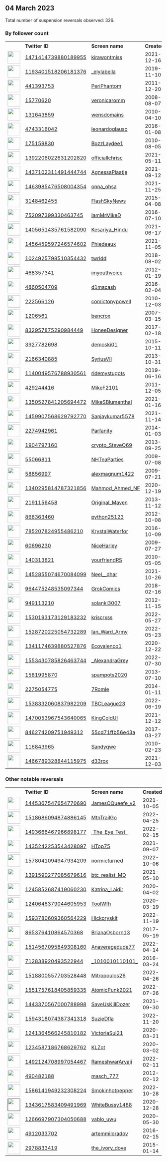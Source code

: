 
## 04 March 2023
Total number of suspension reversals observed: 326.

### By follower count
<table><tr><th></th><th align="left">Twitter ID</th><th align="left">Screen name</th>
<th align="left">Created</th><th align="left">Status</th><th align="left">Suspended</th><th align="left">Followers</th>
<tr><td><a href="https://pbs.twimg.com/profile_images/1495137411264704512/BY-R9tvG_normal.jpg"><img src="https://pbs.twimg.com/profile_images/1495137411264704512/BY-R9tvG_normal.jpg" width="40px" height="40px" align="center"/></a></td><td><a href="https://twitter.com/intent/user?user_id=1471414739880189955">1471414739880189955</a></td><td><a href="https://twitter.com/kirawontmiss">kirawontmiss</a></td><td>2021-12-16</td><td align="center"></td><td>2022-10-16</td><td>844322</td></tr>
<tr><td><a href="https://pbs.twimg.com/profile_images/1600354057977200642/515pNSK9_normal.jpg"><img src="https://pbs.twimg.com/profile_images/1600354057977200642/515pNSK9_normal.jpg" width="40px" height="40px" align="center"/></a></td><td><a href="https://twitter.com/intent/user?user_id=1193401518206181376">1193401518206181376</a></td><td><a href="https://twitter.com/_elylabella">_elylabella</a></td><td>2019-11-10</td><td align="center"></td><td>2022-12-14</td><td>201921</td></tr>
<tr><td><a href="https://pbs.twimg.com/profile_images/1625927367599304704/0nnWbUw1_normal.jpg"><img src="https://pbs.twimg.com/profile_images/1625927367599304704/0nnWbUw1_normal.jpg" width="40px" height="40px" align="center"/></a></td><td><a href="https://twitter.com/intent/user?user_id=441393753">441393753</a></td><td><a href="https://twitter.com/PeriPhantom">PeriPhantom</a></td><td>2011-12-20</td><td align="center"></td><td>2023-02-28</td><td>83391</td></tr>
<tr><td><a href="https://pbs.twimg.com/profile_images/1580335043020562438/5DMH3nRq_normal.jpg"><img src="https://pbs.twimg.com/profile_images/1580335043020562438/5DMH3nRq_normal.jpg" width="40px" height="40px" align="center"/></a></td><td><a href="https://twitter.com/intent/user?user_id=15770620">15770620</a></td><td><a href="https://twitter.com/veronicaromm">veronicaromm</a></td><td>2008-08-07</td><td align="center"></td><td>2022-09-23</td><td>48279</td></tr>
<tr><td><a href="https://pbs.twimg.com/profile_images/1580155034674741249/bCC6MauW_normal.jpg"><img src="https://pbs.twimg.com/profile_images/1580155034674741249/bCC6MauW_normal.jpg" width="40px" height="40px" align="center"/></a></td><td><a href="https://twitter.com/intent/user?user_id=131643859">131643859</a></td><td><a href="https://twitter.com/wensdomains">wensdomains</a></td><td>2010-04-10</td><td align="center"></td><td>2022-10-17</td><td>17126</td></tr>
<tr><td><a href="https://pbs.twimg.com/profile_images/1615635808190435328/CZxsguoc_normal.jpg"><img src="https://pbs.twimg.com/profile_images/1615635808190435328/CZxsguoc_normal.jpg" width="40px" height="40px" align="center"/></a></td><td><a href="https://twitter.com/intent/user?user_id=4743316042">4743316042</a></td><td><a href="https://twitter.com/leonardoglauso">leonardoglauso</a></td><td>2016-01-08</td><td align="center"></td><td>2022-12-01</td><td>16150</td></tr>
<tr><td><a href="https://pbs.twimg.com/profile_images/602814090201796608/F7ixhq2l_normal.jpg"><img src="https://pbs.twimg.com/profile_images/602814090201796608/F7ixhq2l_normal.jpg" width="40px" height="40px" align="center"/></a></td><td><a href="https://twitter.com/intent/user?user_id=175159830">175159830</a></td><td><a href="https://twitter.com/BozzLaydee1">BozzLaydee1</a></td><td>2010-08-05</td><td align="center"></td><td>2023-01-09</td><td>12107</td></tr>
<tr><td><a href="https://pbs.twimg.com/profile_images/1632036400542412801/ygrrzVu__normal.jpg"><img src="https://pbs.twimg.com/profile_images/1632036400542412801/ygrrzVu__normal.jpg" width="40px" height="40px" align="center"/></a></td><td><a href="https://twitter.com/intent/user?user_id=1392206022631202820">1392206022631202820</a></td><td><a href="https://twitter.com/officiallchrisc">officiallchrisc</a></td><td>2021-05-11</td><td align="center"></td><td>2023-01-29</td><td>10089</td></tr>
<tr><td><a href="https://pbs.twimg.com/profile_images/1545121166100254722/Js0AMFc9_normal.jpg"><img src="https://pbs.twimg.com/profile_images/1545121166100254722/Js0AMFc9_normal.jpg" width="40px" height="40px" align="center"/></a></td><td><a href="https://twitter.com/intent/user?user_id=1437102311491444744">1437102311491444744</a></td><td><a href="https://twitter.com/AgnessaPlaatje">AgnessaPlaatje</a></td><td>2021-09-12</td><td align="center"></td><td>2022-07-15</td><td>8800</td></tr>
<tr><td><a href="https://pbs.twimg.com/profile_images/1597701917966221314/2SCyg41K_normal.jpg"><img src="https://pbs.twimg.com/profile_images/1597701917966221314/2SCyg41K_normal.jpg" width="40px" height="40px" align="center"/></a></td><td><a href="https://twitter.com/intent/user?user_id=1463985476508004354">1463985476508004354</a></td><td><a href="https://twitter.com/onna_ohsa">onna_ohsa</a></td><td>2021-11-25</td><td align="center"></td><td>2022-12-07</td><td>8135</td></tr>
<tr><td><a href="https://pbs.twimg.com/profile_images/1633599503231078400/dTdr59E7_normal.png"><img src="https://pbs.twimg.com/profile_images/1633599503231078400/dTdr59E7_normal.png" width="40px" height="40px" align="center"/></a></td><td><a href="https://twitter.com/intent/user?user_id=3148462455">3148462455</a></td><td><a href="https://twitter.com/FlashSkyNews">FlashSkyNews</a></td><td>2015-04-08</td><td align="center"></td><td>2022-09-26</td><td>6371</td></tr>
<tr><td><a href="https://pbs.twimg.com/profile_images/1627457920861454337/GUyUH75g_normal.jpg"><img src="https://pbs.twimg.com/profile_images/1627457920861454337/GUyUH75g_normal.jpg" width="40px" height="40px" align="center"/></a></td><td><a href="https://twitter.com/intent/user?user_id=752097399330463745">752097399330463745</a></td><td><a href="https://twitter.com/IamMrMikeD">IamMrMikeD</a></td><td>2016-07-10</td><td align="center"></td><td></td><td>6253</td></tr>
<tr><td><a href="https://pbs.twimg.com/profile_images/1633494881699086339/SiTv38Qp_normal.jpg"><img src="https://pbs.twimg.com/profile_images/1633494881699086339/SiTv38Qp_normal.jpg" width="40px" height="40px" align="center"/></a></td><td><a href="https://twitter.com/intent/user?user_id=1405651435761582090">1405651435761582090</a></td><td><a href="https://twitter.com/Kesariya_Hindu">Kesariya_Hindu</a></td><td>2021-06-17</td><td align="center"></td><td>2022-11-11</td><td>5385</td></tr>
<tr><td><a href="https://pbs.twimg.com/profile_images/1587285411340193793/1XvBWYHE_normal.jpg"><img src="https://pbs.twimg.com/profile_images/1587285411340193793/1XvBWYHE_normal.jpg" width="40px" height="40px" align="center"/></a></td><td><a href="https://twitter.com/intent/user?user_id=1456459597246574602">1456459597246574602</a></td><td><a href="https://twitter.com/Phiedeaux">Phiedeaux</a></td><td>2021-11-05</td><td align="center"></td><td>2022-11-21</td><td>4858</td></tr>
<tr><td><a href="https://pbs.twimg.com/profile_images/1628343828435415041/ZbfHWv9z_normal.jpg"><img src="https://pbs.twimg.com/profile_images/1628343828435415041/ZbfHWv9z_normal.jpg" width="40px" height="40px" align="center"/></a></td><td><a href="https://twitter.com/intent/user?user_id=1024925798510354432">1024925798510354432</a></td><td><a href="https://twitter.com/twrIdd">twrIdd</a></td><td>2018-08-02</td><td align="center"></td><td></td><td>4856</td></tr>
<tr><td><a href="https://pbs.twimg.com/profile_images/1495315441417601029/H0xg2B64_normal.jpg"><img src="https://pbs.twimg.com/profile_images/1495315441417601029/H0xg2B64_normal.jpg" width="40px" height="40px" align="center"/></a></td><td><a href="https://twitter.com/intent/user?user_id=468357341">468357341</a></td><td><a href="https://twitter.com/imyouthvoice">imyouthvoice</a></td><td>2012-01-19</td><td align="center"></td><td>2022-05-28</td><td>4795</td></tr>
<tr><td><a href="https://pbs.twimg.com/profile_images/1620369766912253952/m9CNuXZy_normal.jpg"><img src="https://pbs.twimg.com/profile_images/1620369766912253952/m9CNuXZy_normal.jpg" width="40px" height="40px" align="center"/></a></td><td><a href="https://twitter.com/intent/user?user_id=4860504709">4860504709</a></td><td><a href="https://twitter.com/d1macash">d1macash</a></td><td>2016-02-04</td><td align="center"></td><td>2023-02-17</td><td>4675</td></tr>
<tr><td><a href="https://pbs.twimg.com/profile_images/1210910455994241024/BJkIAG_P_normal.jpg"><img src="https://pbs.twimg.com/profile_images/1210910455994241024/BJkIAG_P_normal.jpg" width="40px" height="40px" align="center"/></a></td><td><a href="https://twitter.com/intent/user?user_id=222566126">222566126</a></td><td><a href="https://twitter.com/comictonypowell">comictonypowell</a></td><td>2010-12-03</td><td align="center"></td><td></td><td>4342</td></tr>
<tr><td><a href="https://pbs.twimg.com/profile_images/1456248654952419333/MifkAkDp_normal.jpg"><img src="https://pbs.twimg.com/profile_images/1456248654952419333/MifkAkDp_normal.jpg" width="40px" height="40px" align="center"/></a></td><td><a href="https://twitter.com/intent/user?user_id=1206561">1206561</a></td><td><a href="https://twitter.com/bencrox">bencrox</a></td><td>2007-03-15</td><td align="center"></td><td>2023-01-16</td><td>4229</td></tr>
<tr><td><a href="https://pbs.twimg.com/profile_images/1368773840277368839/_QdMs0tJ_normal.jpg"><img src="https://pbs.twimg.com/profile_images/1368773840277368839/_QdMs0tJ_normal.jpg" width="40px" height="40px" align="center"/></a></td><td><a href="https://twitter.com/intent/user?user_id=832957875290984449">832957875290984449</a></td><td><a href="https://twitter.com/HoneeDesigner">HoneeDesigner</a></td><td>2017-02-18</td><td align="center"></td><td>2022-07-28</td><td>3954</td></tr>
<tr><td><a href="https://pbs.twimg.com/profile_images/1512583027452428293/ZO0ZqKKJ_normal.jpg"><img src="https://pbs.twimg.com/profile_images/1512583027452428293/ZO0ZqKKJ_normal.jpg" width="40px" height="40px" align="center"/></a></td><td><a href="https://twitter.com/intent/user?user_id=3927782698">3927782698</a></td><td><a href="https://twitter.com/demoski01">demoski01</a></td><td>2015-10-11</td><td align="center"></td><td>2022-07-09</td><td>3849</td></tr>
<tr><td><a href="https://pbs.twimg.com/profile_images/1625361422833307648/mqIuKn-b_normal.jpg"><img src="https://pbs.twimg.com/profile_images/1625361422833307648/mqIuKn-b_normal.jpg" width="40px" height="40px" align="center"/></a></td><td><a href="https://twitter.com/intent/user?user_id=2166340885">2166340885</a></td><td><a href="https://twitter.com/SyriusVII">SyriusVII</a></td><td>2013-10-31</td><td align="center"></td><td></td><td>3690</td></tr>
<tr><td><a href="https://pbs.twimg.com/profile_images/1631945119061487617/JCtY7HVb_normal.jpg"><img src="https://pbs.twimg.com/profile_images/1631945119061487617/JCtY7HVb_normal.jpg" width="40px" height="40px" align="center"/></a></td><td><a href="https://twitter.com/intent/user?user_id=1140049576788930561">1140049576788930561</a></td><td><a href="https://twitter.com/ridemystugots">ridemystugots</a></td><td>2019-06-16</td><td align="center"></td><td>2022-12-06</td><td>3570</td></tr>
<tr><td><a href="https://pbs.twimg.com/profile_images/480804166105710592/5O1_T088_normal.jpeg"><img src="https://pbs.twimg.com/profile_images/480804166105710592/5O1_T088_normal.jpeg" width="40px" height="40px" align="center"/></a></td><td><a href="https://twitter.com/intent/user?user_id=429244416">429244416</a></td><td><a href="https://twitter.com/MikeF2101">MikeF2101</a></td><td>2011-12-05</td><td align="center"></td><td>2022-11-07</td><td>3392</td></tr>
<tr><td><a href="https://pbs.twimg.com/profile_images/1350528205543907331/HA3O1Try_normal.jpg"><img src="https://pbs.twimg.com/profile_images/1350528205543907331/HA3O1Try_normal.jpg" width="40px" height="40px" align="center"/></a></td><td><a href="https://twitter.com/intent/user?user_id=1350527841205694472">1350527841205694472</a></td><td><a href="https://twitter.com/MikeSBlumenthal">MikeSBlumenthal</a></td><td>2021-01-16</td><td align="center"></td><td>2022-08-19</td><td>3256</td></tr>
<tr><td><a href="https://pbs.twimg.com/profile_images/1460598008307847173/wy01p65U_normal.jpg"><img src="https://pbs.twimg.com/profile_images/1460598008307847173/wy01p65U_normal.jpg" width="40px" height="40px" align="center"/></a></td><td><a href="https://twitter.com/intent/user?user_id=1459907568629792770">1459907568629792770</a></td><td><a href="https://twitter.com/Sanjaykumar5578">Sanjaykumar5578</a></td><td>2021-11-14</td><td align="center"></td><td>2022-09-21</td><td>3188</td></tr>
<tr><td><a href="https://pbs.twimg.com/profile_images/1131711319722401792/7gbZC_yy_normal.jpg"><img src="https://pbs.twimg.com/profile_images/1131711319722401792/7gbZC_yy_normal.jpg" width="40px" height="40px" align="center"/></a></td><td><a href="https://twitter.com/intent/user?user_id=2274942961">2274942961</a></td><td><a href="https://twitter.com/Parfanity">Parfanity</a></td><td>2014-01-03</td><td align="center"></td><td></td><td>3086</td></tr>
<tr><td><a href="https://pbs.twimg.com/profile_images/1607840240563019778/UBUNjPoE_normal.jpg"><img src="https://pbs.twimg.com/profile_images/1607840240563019778/UBUNjPoE_normal.jpg" width="40px" height="40px" align="center"/></a></td><td><a href="https://twitter.com/intent/user?user_id=1904797160">1904797160</a></td><td><a href="https://twitter.com/crypto_SteveO69">crypto_SteveO69</a></td><td>2013-09-25</td><td align="center"></td><td>2023-02-10</td><td>2999</td></tr>
<tr><td><a href="https://pbs.twimg.com/profile_images/975201387003949056/EN8I3jzK_normal.jpg"><img src="https://pbs.twimg.com/profile_images/975201387003949056/EN8I3jzK_normal.jpg" width="40px" height="40px" align="center"/></a></td><td><a href="https://twitter.com/intent/user?user_id=55066811">55066811</a></td><td><a href="https://twitter.com/NHTeaParties">NHTeaParties</a></td><td>2009-07-08</td><td align="center"></td><td></td><td>2957</td></tr>
<tr><td><a href="https://pbs.twimg.com/profile_images/1633191352283410432/3bkfhgZk_normal.jpg"><img src="https://pbs.twimg.com/profile_images/1633191352283410432/3bkfhgZk_normal.jpg" width="40px" height="40px" align="center"/></a></td><td><a href="https://twitter.com/intent/user?user_id=58856997">58856997</a></td><td><a href="https://twitter.com/alexmagnum1422">alexmagnum1422</a></td><td>2009-07-21</td><td align="center"></td><td>2023-02-05</td><td>2934</td></tr>
<tr><td><a href="https://pbs.twimg.com/profile_images/1531328766525464578/GZ3ROwbF_normal.jpg"><img src="https://pbs.twimg.com/profile_images/1531328766525464578/GZ3ROwbF_normal.jpg" width="40px" height="40px" align="center"/></a></td><td><a href="https://twitter.com/intent/user?user_id=1340295814787321856">1340295814787321856</a></td><td><a href="https://twitter.com/Mahmod_Ahmed_NF">Mahmod_Ahmed_NF</a></td><td>2020-12-19</td><td align="center"></td><td>2023-02-27</td><td>2773</td></tr>
<tr><td><a href="https://pbs.twimg.com/profile_images/1237805402198163456/JsSnBi_Y_normal.jpg"><img src="https://pbs.twimg.com/profile_images/1237805402198163456/JsSnBi_Y_normal.jpg" width="40px" height="40px" align="center"/></a></td><td><a href="https://twitter.com/intent/user?user_id=2191156458">2191156458</a></td><td><a href="https://twitter.com/Original_Maven">Original_Maven</a></td><td>2013-11-12</td><td align="center"></td><td></td><td>2647</td></tr>
<tr><td><a href="https://pbs.twimg.com/profile_images/1327387333218459652/kKCaOm9p_normal.jpg"><img src="https://pbs.twimg.com/profile_images/1327387333218459652/kKCaOm9p_normal.jpg" width="40px" height="40px" align="center"/></a></td><td><a href="https://twitter.com/intent/user?user_id=868363460">868363460</a></td><td><a href="https://twitter.com/python25123">python25123</a></td><td>2012-10-08</td><td align="center"></td><td></td><td>2608</td></tr>
<tr><td><a href="https://pbs.twimg.com/profile_images/785210745306742784/Acr0_2Pr_normal.jpg"><img src="https://pbs.twimg.com/profile_images/785210745306742784/Acr0_2Pr_normal.jpg" width="40px" height="40px" align="center"/></a></td><td><a href="https://twitter.com/intent/user?user_id=785207824955486210">785207824955486210</a></td><td><a href="https://twitter.com/KrystalWaterfor">KrystalWaterfor</a></td><td>2016-10-09</td><td align="center"></td><td></td><td>2570</td></tr>
<tr><td><a href="https://pbs.twimg.com/profile_images/1034593670488416256/IyWRkb4u_normal.jpg"><img src="https://pbs.twimg.com/profile_images/1034593670488416256/IyWRkb4u_normal.jpg" width="40px" height="40px" align="center"/></a></td><td><a href="https://twitter.com/intent/user?user_id=60696230">60696230</a></td><td><a href="https://twitter.com/NiceHarley">NiceHarley</a></td><td>2009-07-27</td><td align="center"></td><td>2023-03-01</td><td>2339</td></tr>
<tr><td><a href="https://pbs.twimg.com/profile_images/1633502156484665344/nbFWznTb_normal.jpg"><img src="https://pbs.twimg.com/profile_images/1633502156484665344/nbFWznTb_normal.jpg" width="40px" height="40px" align="center"/></a></td><td><a href="https://twitter.com/intent/user?user_id=140313821">140313821</a></td><td><a href="https://twitter.com/yourfriendRS">yourfriendRS</a></td><td>2010-05-05</td><td align="center"></td><td>2022-09-07</td><td>2102</td></tr>
<tr><td><a href="https://pbs.twimg.com/profile_images/1468583371303309312/PUBbAk-q_normal.jpg"><img src="https://pbs.twimg.com/profile_images/1468583371303309312/PUBbAk-q_normal.jpg" width="40px" height="40px" align="center"/></a></td><td><a href="https://twitter.com/intent/user?user_id=1452855074670084099">1452855074670084099</a></td><td><a href="https://twitter.com/Neel__dhar">Neel__dhar</a></td><td>2021-10-26</td><td align="center"></td><td>2022-09-13</td><td>1965</td></tr>
<tr><td><a href="https://pbs.twimg.com/profile_images/1062736425924333568/0JDTq2PE_normal.jpg"><img src="https://pbs.twimg.com/profile_images/1062736425924333568/0JDTq2PE_normal.jpg" width="40px" height="40px" align="center"/></a></td><td><a href="https://twitter.com/intent/user?user_id=964475248535097344">964475248535097344</a></td><td><a href="https://twitter.com/GrokComics">GrokComics</a></td><td>2018-02-16</td><td align="center"></td><td>2022-05-26</td><td>1948</td></tr>
<tr><td><a href="https://pbs.twimg.com/profile_images/1583851195352772608/MoHbIbf3_normal.jpg"><img src="https://pbs.twimg.com/profile_images/1583851195352772608/MoHbIbf3_normal.jpg" width="40px" height="40px" align="center"/></a></td><td><a href="https://twitter.com/intent/user?user_id=949113210">949113210</a></td><td><a href="https://twitter.com/solanki3007">solanki3007</a></td><td>2012-11-15</td><td align="center"></td><td>2022-12-25</td><td>1721</td></tr>
<tr><td><a href="https://pbs.twimg.com/profile_images/1633355859433603072/ZD1REQC1_normal.jpg"><img src="https://pbs.twimg.com/profile_images/1633355859433603072/ZD1REQC1_normal.jpg" width="40px" height="40px" align="center"/></a></td><td><a href="https://twitter.com/intent/user?user_id=1530193173129183232">1530193173129183232</a></td><td><a href="https://twitter.com/kriscrxss">kriscrxss</a></td><td>2022-05-27</td><td align="center"></td><td>2022-12-28</td><td>1717</td></tr>
<tr><td><a href="https://pbs.twimg.com/profile_images/1555897622879256577/OJgXA1Sv_normal.jpg"><img src="https://pbs.twimg.com/profile_images/1555897622879256577/OJgXA1Sv_normal.jpg" width="40px" height="40px" align="center"/></a></td><td><a href="https://twitter.com/intent/user?user_id=1528720225054732289">1528720225054732289</a></td><td><a href="https://twitter.com/Ian_Ward_Army">Ian_Ward_Army</a></td><td>2022-05-23</td><td align="center"></td><td>2023-02-07</td><td>1638</td></tr>
<tr><td><a href="https://pbs.twimg.com/profile_images/1383064341965066242/07b970HY_normal.jpg"><img src="https://pbs.twimg.com/profile_images/1383064341965066242/07b970HY_normal.jpg" width="40px" height="40px" align="center"/></a></td><td><a href="https://twitter.com/intent/user?user_id=1341174639880527876">1341174639880527876</a></td><td><a href="https://twitter.com/Ecovalenco1">Ecovalenco1</a></td><td>2020-12-22</td><td align="center"></td><td>2022-10-10</td><td>1569</td></tr>
<tr><td><a href="https://pbs.twimg.com/profile_images/1628847306031218689/mmdemtQ8_normal.jpg"><img src="https://pbs.twimg.com/profile_images/1628847306031218689/mmdemtQ8_normal.jpg" width="40px" height="40px" align="center"/></a></td><td><a href="https://twitter.com/intent/user?user_id=1553430785826463744">1553430785826463744</a></td><td><a href="https://twitter.com/_AlexandraGrey">_AlexandraGrey</a></td><td>2022-07-30</td><td align="center"></td><td>2023-02-28</td><td>1566</td></tr>
<tr><td><a href="https://pbs.twimg.com/profile_images/1542836478337851400/afYtiiln_normal.jpg"><img src="https://pbs.twimg.com/profile_images/1542836478337851400/afYtiiln_normal.jpg" width="40px" height="40px" align="center"/></a></td><td><a href="https://twitter.com/intent/user?user_id=1581995870">1581995870</a></td><td><a href="https://twitter.com/spampots2020">spampots2020</a></td><td>2013-07-10</td><td align="center"></td><td>2022-11-04</td><td>1504</td></tr>
<tr><td><a href="https://pbs.twimg.com/profile_images/1633972437359509504/TGDM0PKX_normal.jpg"><img src="https://pbs.twimg.com/profile_images/1633972437359509504/TGDM0PKX_normal.jpg" width="40px" height="40px" align="center"/></a></td><td><a href="https://twitter.com/intent/user?user_id=2275054775">2275054775</a></td><td><a href="https://twitter.com/7Romle">7Romle</a></td><td>2014-01-11</td><td align="center"></td><td></td><td>1436</td></tr>
<tr><td><a href="https://pbs.twimg.com/profile_images/1630689215213105153/aWccfbd8_normal.jpg"><img src="https://pbs.twimg.com/profile_images/1630689215213105153/aWccfbd8_normal.jpg" width="40px" height="40px" align="center"/></a></td><td><a href="https://twitter.com/intent/user?user_id=1538332060837982209">1538332060837982209</a></td><td><a href="https://twitter.com/TBCLeague23">TBCLeague23</a></td><td>2022-06-19</td><td align="center"></td><td>2022-12-06</td><td>1431</td></tr>
<tr><td><a href="https://pbs.twimg.com/profile_images/1634349447000858626/5eaFKCSd_normal.png"><img src="https://pbs.twimg.com/profile_images/1634349447000858626/5eaFKCSd_normal.png" width="40px" height="40px" align="center"/></a></td><td><a href="https://twitter.com/intent/user?user_id=1470053967543640065">1470053967543640065</a></td><td><a href="https://twitter.com/KingColdUI">KingColdUI</a></td><td>2021-12-12</td><td align="center"></td><td>2023-02-16</td><td>1388</td></tr>
<tr><td><a href="https://pbs.twimg.com/profile_images/1511520269038669824/YOUn_Bnp_normal.jpg"><img src="https://pbs.twimg.com/profile_images/1511520269038669824/YOUn_Bnp_normal.jpg" width="40px" height="40px" align="center"/></a></td><td><a href="https://twitter.com/intent/user?user_id=846274209751949312">846274209751949312</a></td><td><a href="https://twitter.com/55cd71ffb56e43a">55cd71ffb56e43a</a></td><td>2017-03-27</td><td align="center"></td><td>2022-04-30</td><td>1382</td></tr>
<tr><td><a href="https://pbs.twimg.com/profile_images/1503992780837711874/EcJ7WglE_normal.jpg"><img src="https://pbs.twimg.com/profile_images/1503992780837711874/EcJ7WglE_normal.jpg" width="40px" height="40px" align="center"/></a></td><td><a href="https://twitter.com/intent/user?user_id=116843965">116843965</a></td><td><a href="https://twitter.com/Sandyqwe">Sandyqwe</a></td><td>2010-02-23</td><td align="center"></td><td>2022-07-15</td><td>1375</td></tr>
<tr><td><a href="https://pbs.twimg.com/profile_images/1569885831959121922/khZIWFfD_normal.jpg"><img src="https://pbs.twimg.com/profile_images/1569885831959121922/khZIWFfD_normal.jpg" width="40px" height="40px" align="center"/></a></td><td><a href="https://twitter.com/intent/user?user_id=1466789328844115975">1466789328844115975</a></td><td><a href="https://twitter.com/d33rox">d33rox</a></td><td>2021-12-03</td><td align="center"></td><td>2022-10-08</td><td>1327</td></tr>
</table>

### Other notable reversals
<table><tr><th></th><th align="left">Twitter ID</th><th align="left">Screen name</th>
<th align="left">Created</th><th align="left">Status</th><th align="left">Suspended</th><th align="left">Followers</th>
<tr><td><a href="https://pbs.twimg.com/profile_images/1632063458727407617/nrV3n_S4_normal.jpg"><img src="https://pbs.twimg.com/profile_images/1632063458727407617/nrV3n_S4_normal.jpg" width="40px" height="40px" align="center"/></a></td><td><a href="https://twitter.com/intent/user?user_id=1445367547654770690">1445367547654770690</a></td><td><a href="https://twitter.com/JamesOQueefe_v2">JamesOQueefe_v2</a></td><td>2021-10-05</td><td align="center"></td><td>2022-11-29</td><td>190</td></tr>
<tr><td><a href="https://pbs.twimg.com/profile_images/1600972188215136277/ssYkE-eH_normal.jpg"><img src="https://pbs.twimg.com/profile_images/1600972188215136277/ssYkE-eH_normal.jpg" width="40px" height="40px" align="center"/></a></td><td><a href="https://twitter.com/intent/user?user_id=1518686094874886145">1518686094874886145</a></td><td><a href="https://twitter.com/MtnTrailGo">MtnTrailGo</a></td><td>2022-04-25</td><td align="center"></td><td>2022-12-28</td><td>202</td></tr>
<tr><td><a href="https://pbs.twimg.com/profile_images/1504316394132803584/eweDY0Yy_normal.jpg"><img src="https://pbs.twimg.com/profile_images/1504316394132803584/eweDY0Yy_normal.jpg" width="40px" height="40px" align="center"/></a></td><td><a href="https://twitter.com/intent/user?user_id=1493666467966898177">1493666467966898177</a></td><td><a href="https://twitter.com/_The_Eye_Test_">_The_Eye_Test_</a></td><td>2022-02-15</td><td align="center"></td><td>2022-12-09</td><td>43</td></tr>
<tr><td><a href="https://pbs.twimg.com/profile_images/1608237843603652610/1iV88rto_normal.jpg"><img src="https://pbs.twimg.com/profile_images/1608237843603652610/1iV88rto_normal.jpg" width="40px" height="40px" align="center"/></a></td><td><a href="https://twitter.com/intent/user?user_id=1435242253543428097">1435242253543428097</a></td><td><a href="https://twitter.com/HTop75">HTop75</a></td><td>2021-09-07</td><td align="center"></td><td>2023-02-20</td><td>1198</td></tr>
<tr><td><a href="https://pbs.twimg.com/profile_images/1580618697407926278/4mQ6xIMp_normal.jpg"><img src="https://pbs.twimg.com/profile_images/1580618697407926278/4mQ6xIMp_normal.jpg" width="40px" height="40px" align="center"/></a></td><td><a href="https://twitter.com/intent/user?user_id=1578041094947934209">1578041094947934209</a></td><td><a href="https://twitter.com/normieturned">normieturned</a></td><td>2022-10-06</td><td align="center"></td><td>2022-12-27</td><td>40</td></tr>
<tr><td><a href="https://pbs.twimg.com/profile_images/1599179702094430208/MzMdZ43c_normal.jpg"><img src="https://pbs.twimg.com/profile_images/1599179702094430208/MzMdZ43c_normal.jpg" width="40px" height="40px" align="center"/></a></td><td><a href="https://twitter.com/intent/user?user_id=1391590277085679616">1391590277085679616</a></td><td><a href="https://twitter.com/btc_realist_MD">btc_realist_MD</a></td><td>2021-05-10</td><td align="center">👋</td><td>2022-12-24</td><td>196</td></tr>
<tr><td><a href="https://pbs.twimg.com/profile_images/1245853581380485129/tzy0uI2a_normal.jpg"><img src="https://pbs.twimg.com/profile_images/1245853581380485129/tzy0uI2a_normal.jpg" width="40px" height="40px" align="center"/></a></td><td><a href="https://twitter.com/intent/user?user_id=1245852687419060230">1245852687419060230</a></td><td><a href="https://twitter.com/Katrina_Laidir">Katrina_Laidir</a></td><td>2020-04-02</td><td align="center"></td><td>2022-12-25</td><td>113</td></tr>
<tr><td><a href="https://pbs.twimg.com/profile_images/1559255033870307328/aVWreW7j_normal.jpg"><img src="https://pbs.twimg.com/profile_images/1559255033870307328/aVWreW7j_normal.jpg" width="40px" height="40px" align="center"/></a></td><td><a href="https://twitter.com/intent/user?user_id=1240646379044605953">1240646379044605953</a></td><td><a href="https://twitter.com/ToolWfh">ToolWfh</a></td><td>2020-03-19</td><td align="center"></td><td>2022-11-29</td><td>397</td></tr>
<tr><td><a href="https://pbs.twimg.com/profile_images/1593780711932190724/xpI7cUPD_normal.png"><img src="https://pbs.twimg.com/profile_images/1593780711932190724/xpI7cUPD_normal.png" width="40px" height="40px" align="center"/></a></td><td><a href="https://twitter.com/intent/user?user_id=1593780609360564229">1593780609360564229</a></td><td><a href="https://twitter.com/Hickoryskit">Hickoryskit</a></td><td>2022-11-19</td><td align="center"></td><td>2022-12-08</td><td>31</td></tr>
<tr><td><a href="https://pbs.twimg.com/profile_images/1406055652934356993/Bg39-1x9_normal.jpg"><img src="https://pbs.twimg.com/profile_images/1406055652934356993/Bg39-1x9_normal.jpg" width="40px" height="40px" align="center"/></a></td><td><a href="https://twitter.com/intent/user?user_id=865376410864570368">865376410864570368</a></td><td><a href="https://twitter.com/BrianaOsborn13">BrianaOsborn13</a></td><td>2017-05-19</td><td align="center"></td><td>2022-12-22</td><td>584</td></tr>
<tr><td><a href="https://pbs.twimg.com/profile_images/1514567263541727234/A1AnD2El_normal.png"><img src="https://pbs.twimg.com/profile_images/1514567263541727234/A1AnD2El_normal.png" width="40px" height="40px" align="center"/></a></td><td><a href="https://twitter.com/intent/user?user_id=1514567095849308160">1514567095849308160</a></td><td><a href="https://twitter.com/Anaveragedude77">Anaveragedude77</a></td><td>2022-04-14</td><td align="center"></td><td>2022-12-30</td><td>53</td></tr>
<tr><td><a href="https://pbs.twimg.com/profile_images/1467671665484177413/wt5QsLMT_normal.jpg"><img src="https://pbs.twimg.com/profile_images/1467671665484177413/wt5QsLMT_normal.jpg" width="40px" height="40px" align="center"/></a></td><td><a href="https://twitter.com/intent/user?user_id=712838920493522944">712838920493522944</a></td><td><a href="https://twitter.com/_1010010110101_">_1010010110101_</a></td><td>2016-03-24</td><td align="center"></td><td>2022-11-03</td><td>151</td></tr>
<tr><td><a href="https://pbs.twimg.com/profile_images/1531747483377803265/7uL00IBX_normal.jpg"><img src="https://pbs.twimg.com/profile_images/1531747483377803265/7uL00IBX_normal.jpg" width="40px" height="40px" align="center"/></a></td><td><a href="https://twitter.com/intent/user?user_id=1518800557703528448">1518800557703528448</a></td><td><a href="https://twitter.com/Mitropoulos26">Mitropoulos26</a></td><td>2022-04-26</td><td align="center"></td><td>2022-10-20</td><td>86</td></tr>
<tr><td><a href="https://pbs.twimg.com/profile_images/1552075898370854913/CW2UjiRN_normal.jpg"><img src="https://pbs.twimg.com/profile_images/1552075898370854913/CW2UjiRN_normal.jpg" width="40px" height="40px" align="center"/></a></td><td><a href="https://twitter.com/intent/user?user_id=1551757618405859335">1551757618405859335</a></td><td><a href="https://twitter.com/AtomicPunk2021">AtomicPunk2021</a></td><td>2022-07-26</td><td align="center"></td><td>2022-12-25</td><td>129</td></tr>
<tr><td><a href="https://pbs.twimg.com/profile_images/1443404018529751041/NSsUrpou_normal.jpg"><img src="https://pbs.twimg.com/profile_images/1443404018529751041/NSsUrpou_normal.jpg" width="40px" height="40px" align="center"/></a></td><td><a href="https://twitter.com/intent/user?user_id=1443370567000788998">1443370567000788998</a></td><td><a href="https://twitter.com/SaveUsKillDozer">SaveUsKillDozer</a></td><td>2021-09-30</td><td align="center"></td><td>2023-01-01</td><td>23</td></tr>
<tr><td><a href="https://pbs.twimg.com/profile_images/1634995722817871874/pZgUSEcX_normal.jpg"><img src="https://pbs.twimg.com/profile_images/1634995722817871874/pZgUSEcX_normal.jpg" width="40px" height="40px" align="center"/></a></td><td><a href="https://twitter.com/intent/user?user_id=1594318074387341318">1594318074387341318</a></td><td><a href="https://twitter.com/SuzieDfla">SuzieDfla</a></td><td>2022-11-20</td><td align="center"></td><td>2022-11-28</td><td>379</td></tr>
<tr><td><a href="https://pbs.twimg.com/profile_images/1241365138969636865/QlRjZhVU_normal.jpg"><img src="https://pbs.twimg.com/profile_images/1241365138969636865/QlRjZhVU_normal.jpg" width="40px" height="40px" align="center"/></a></td><td><a href="https://twitter.com/intent/user?user_id=1241364566245810182">1241364566245810182</a></td><td><a href="https://twitter.com/VictoriaSul21">VictoriaSul21</a></td><td>2020-03-21</td><td align="center"></td><td>2023-02-07</td><td>1179</td></tr>
<tr><td><a href="https://pbs.twimg.com/profile_images/1573711017950994432/BU7VzQsT_normal.jpg"><img src="https://pbs.twimg.com/profile_images/1573711017950994432/BU7VzQsT_normal.jpg" width="40px" height="40px" align="center"/></a></td><td><a href="https://twitter.com/intent/user?user_id=1234587186768629762">1234587186768629762</a></td><td><a href="https://twitter.com/KLZot">KLZot</a></td><td>2020-03-02</td><td align="center"></td><td>2022-12-23</td><td>69</td></tr>
<tr><td><a href="https://pbs.twimg.com/profile_images/1590405145648824321/MjXi1JnU_normal.jpg"><img src="https://pbs.twimg.com/profile_images/1590405145648824321/MjXi1JnU_normal.jpg" width="40px" height="40px" align="center"/></a></td><td><a href="https://twitter.com/intent/user?user_id=1492124708997054467">1492124708997054467</a></td><td><a href="https://twitter.com/RameshwarAryaji">RameshwarAryaji</a></td><td>2022-02-11</td><td align="center"></td><td>2022-12-29</td><td>1093</td></tr>
<tr><td><a href="https://pbs.twimg.com/profile_images/1562191028094107648/6_NwLf-H_normal.jpg"><img src="https://pbs.twimg.com/profile_images/1562191028094107648/6_NwLf-H_normal.jpg" width="40px" height="40px" align="center"/></a></td><td><a href="https://twitter.com/intent/user?user_id=490482188">490482188</a></td><td><a href="https://twitter.com/masch_777">masch_777</a></td><td>2012-02-12</td><td align="center"></td><td>2023-02-06</td><td>55</td></tr>
<tr><td><a href="https://pbs.twimg.com/profile_images/1632030011593981953/JOzMlP26_normal.jpg"><img src="https://pbs.twimg.com/profile_images/1632030011593981953/JOzMlP26_normal.jpg" width="40px" height="40px" align="center"/></a></td><td><a href="https://twitter.com/intent/user?user_id=1586141949232308224">1586141949232308224</a></td><td><a href="https://twitter.com/Smokinhotpepper">Smokinhotpepper</a></td><td>2022-10-28</td><td align="center"></td><td>2023-01-10</td><td>314</td></tr>
<tr><td><a href=""><img src="" width="40px" height="40px" align="center"/></a></td><td><a href="https://twitter.com/intent/user?user_id=1343617583409491969">1343617583409491969</a></td><td><a href="https://twitter.com/WhiteBussy1488">WhiteBussy1488</a></td><td>2020-12-28</td><td align="center"></td><td>2023-02-06</td><td>73</td></tr>
<tr><td><a href="https://pbs.twimg.com/profile_images/1585561955464626176/U29fZvPB_normal.jpg"><img src="https://pbs.twimg.com/profile_images/1585561955464626176/U29fZvPB_normal.jpg" width="40px" height="40px" align="center"/></a></td><td><a href="https://twitter.com/intent/user?user_id=1266697907304050688">1266697907304050688</a></td><td><a href="https://twitter.com/vablo_uwu">vablo_uwu</a></td><td>2020-05-30</td><td align="center"></td><td>2022-12-19</td><td>180</td></tr>
<tr><td><a href="https://pbs.twimg.com/profile_images/1384264044916264963/hzZ4_JhT_normal.jpg"><img src="https://pbs.twimg.com/profile_images/1384264044916264963/hzZ4_JhT_normal.jpg" width="40px" height="40px" align="center"/></a></td><td><a href="https://twitter.com/intent/user?user_id=4912033702">4912033702</a></td><td><a href="https://twitter.com/artemmiloradov">artemmiloradov</a></td><td>2016-02-15</td><td align="center"></td><td>2022-12-18</td><td>134</td></tr>
<tr><td><a href="https://pbs.twimg.com/profile_images/1558299242518745091/JzhHtgK9_normal.jpg"><img src="https://pbs.twimg.com/profile_images/1558299242518745091/JzhHtgK9_normal.jpg" width="40px" height="40px" align="center"/></a></td><td><a href="https://twitter.com/intent/user?user_id=2978833419">2978833419</a></td><td><a href="https://twitter.com/the_ivory_dove">the_ivory_dove</a></td><td>2015-01-14</td><td align="center"></td><td>2022-10-12</td><td>188</td></tr>
</table>
